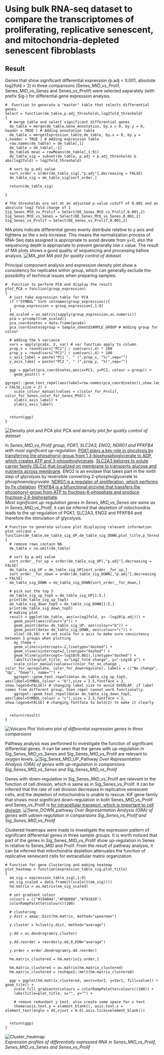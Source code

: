 # Using bulk RNA-seq dataset to compare the transcriptomes of proliferating, replicative senescent, and mitochondria-depleted senescent fibroblasts

## Result
Genes that show significant differential expression (p.adj < 0.001, absolute log2fold > 2) in three comparisons (Senes_MtD_vs_Prolif, Senes_MtD_vs_Senes and Senes_vs_Prolif) were selected separately
(with prefix Sig-) for differential gene expression analysis. 
```
#  Function to generate a "master" table that selects differential genes.
Select = function(de_table,p.adj_thresholds,log2fold_threshold)
{
  # merge table and select significant differential genes
  de_table = merge(de_table,Gene_Annotation, by.x = 0, by.y = 0, header = TRUE ) # Adding annotation table
  de_table = merge(Expression_table,de_table, by.x = 0, by.y = 1,header = TRUE ) # Adding expression table
  row.names(de_table) = de_table[,1]
  de_table = de_table[,-1]
  de_table$ mean = rowMeans(de_table[,1:9])
  de_table_sig = subset(de_table, p.adj < p.adj_thresholds & abs(log2fold) > log2fold_threshold)
  
  # sort by p.adj value
  sort_order = order(de_table_sig[,"p.adj"],decreasing = FALSE)
  de_table_sig = de_table_sig[sort_order,]
  
  return(de_table_sig)
  
}

# The thresholds are set at an adjusted p-value cutoff of 0.001 and an absolute log2 fold change of 2
Sig_Senes_MtD_vs_Prolif = Select(DE_Senes_MtD_vs_Prolif,0.001,2)
Sig_Senes_MtD_vs_Senes = Select(DE_Senes_MtD_vs_Senes,0.001,2)
Sig_Senes_vs_Prolif = Select(DE_Senes_vs_Prolif,0.001,2)
```
MA plots indicate differential genes evenly distribute relative to y axis and tightens as the x axis increase. This means the normalization process of RNA-Seq data assigned is appropriate to avoid
deviate from y=0, also the sequencing depth is appropriate to prevent generally low x value. The result of MA plots shows a good quality of sequencing and processing before analysis.
![MA_plot](https://github.com/vincentxa847/Data-Exploration-for-Bioinformatics/assets/118545004/fec85a33-16b4-4732-bbe3-ca8fd72a6f9f)
*MA plot for quality control of dataset*

Principal component analysis and expression density plot show a consistency for replicates within group, which can generally exclude the possibility of technical issues when preparing samples.
```
#  Function to perform PCA and display the result
plot_PCA = function(group_expression)
{
  # just take expression table for PCA
  if ("SYMBOL" %in% colnames(group_expression)){
    group_expression = group_expression[,1:9]
  }
  em_scaled = as.matrix(sapply(group_expression,as.numeric))
  pca = prcomp(t(em_scaled))
  pca_coordinates = data.frame(pca$x)
  pca_coordinates$group = Sample_sheet$SAMPLE_GROUP # Adding group for colour
  
  # adding the % variance
  vars = apply(pca$x, 2, var) # var function apply to column
  prop_x = round(vars["PC1"] / sum(vars),4) * 100
  prop_y = round(vars["PC2"] / sum(vars),4) * 100
  x_axis_label = paste("PC1 ", " (",prop_x, "%)",sep="")
  y_axis_label = paste("PC2 ", " (",prop_y, "%)",sep="")
  
  ggp = ggplot(pca_coordinates,aes(x=PC1, y=PC2, colour = group)) +
    geom_point() +
    ggrepel::geom_text_repel(aes(label=row.names(pca_coordinates)),show.legend = FALSE,size = 2) +
    scale_colour_manual(values = c(color_for_Prolif, color_for_Senes,color_for_Senes_MtD)) +
    xlab(x_axis_label) +
    ylab(y_axis_label) 
  
  
  return(ggp)
}
```
![Density plot and PCA plot](https://github.com/vincentxa847/Data-Exploration-for-Bioinformatics/assets/118545004/fb50b784-6a25-4dea-b304-15a6383d1321)
*PCA and density plot for quality control of dataset*

In *Senes_MtD_vs_Prolif group, PGK1, SLC2A3, ENO2, NDRG1 and PFKFB4 with most significant up-regulation*. 
[PGK1 plays a key role in glycolysis by transferring the phosphoryl-group from 1,3-biophosphoglycerate to ADP, which creates ATP and 3-phosphoglycerate](https://www.nature.com/articles/385275a0).
[SLC2A3 belongs to solute carrier family (SLCs) that localized on membrane to transports glucose and nutrients across membrane](https://doi.org/10.1016/j.cell.2015.07.022). 
ENO2 is an enolase that takes part in the ninth step of glycolysis by reversible converting 2-phosphoglycerate to phosphoenolpyruvate. 
[NDRG1 is a regulator of proliferation, which performs by Fe chelation](https://doi.org/10.1182/blood-2004-05-1866). 
[PFKFB4 is a bifunctional enzyme that transfers the phosphoryl-group from ATP to fructose-6-phosphste and produce fructose-2,6-biphosphate](https://doi.org/10.1038/s41586-018-0018-1).\
*Most significant up-regulation genes in Senes_MtD_vs_Senes are same as in Senes_MtD_vs_Prolif*, it can be inferred that depletion of mitochondria leads to the up-regulation of PGK1,
SLC2A3, ENO2 and PFKFB4 and therefore the stimulation of glycolysis.
```
# Function to generate volcano plot displaying relevant information 
plot_volcano = function(de_table,de_table_sig_UP,de_table_sig_DOWN,plot_title,p_threshold,fold_threshold)
{
  # remove rows contain NA
  de_table = na.omit(de_table) 
  
  # sort by p.adj value
  sort_order__for_up = order(de_table_sig_UP[,"p.adj"],decreasing = FALSE)
  de_table_sig_UP = de_table_sig_UP[sort_order__for_up,]
  sort_order__for_down = order(de_table_sig_DOWN[,"p.adj"],decreasing = FALSE)
  de_table_sig_DOWN = de_table_sig_DOWN[sort_order__for_down,]
  
  # pick out the top 5 
  de_table_sig_up_top5 = de_table_sig_UP[1:5,]
  print(de_table_sig_up_top5)
  de_table_sig_down_top5 = de_table_sig_DOWN[1:5,]
  print(de_table_sig_down_top5)
  # making plot
  result = ggplot(de_table, aes(x=log2fold, y= -log10(p.adj))) + 
    geom_point(aes(colour="a")) + 
    geom_point(data= de_table_sig_UP, aes(colour="b")) + 
    geom_point(data= de_table_sig_DOWN, aes(colour="c")) +
    xlim(-10,10) + # set scale for x axis to make sure consistency between 3 groups when plotting
    my_theme +
    geom_vline(xintercept=-2,linetype="dashed") +
    geom_vline(xintercept=2,linetype="dashed") +
    geom_hline(yintercept=-log10(0.001),linetype="dashed") + 
    labs(title=plot_title, x="Log2 fold change", y="-Log10 p") + 
    scale_color_manual(values=c(color_for_no_change , color_for_upregulate, color_for_downregulate), labels = c("No change", "Up", "Down"), name="") +
    ggrepel::geom_text_repel(data= de_table_sig_up_top5, aes(label=SYMBOL,colour = "b"),size = 2.5,fontface = 2, show.legend=FALSE)+ # changing label size to avoid OVERLAP, if label comes from different group, then repel cannot work functionally.
    ggrepel::geom_text_repel(data= de_table_sig_down_top5, aes(label=SYMBOL,colour = "c"),size = 2.5,fontface = 2, show.legend=FALSE) # changing fontface to bold(2) to make it clearly
  
  
  return(result)
}
```
![Volcano Plot](https://github.com/vincentxa847/Data-Exploration-for-Bioinformatics/assets/118545004/6636ee2f-0cde-4f80-89b9-8a7e9f218e40)
*Volcano plot of differential expression genes in three comparsions*

Pathway analysis was performed to investigate the function of significant differential genes. It can be seen that the genes with up-regulation in
Sig_Senes_MtD_vs_Senes and Sig_Senes_MtD_vs_Prolif are relevant to oxygen levels.
![Sig_Senes_MtD_UP_Pathway](https://github.com/vincentxa847/Data-Exploration-for-Bioinformatics/assets/118545004/215e4265-d991-4dfa-a316-5f67c1591c65)
*Over Representation Analysis (ORA) of genes with up-regulation in comparsions Sig_Senes_MtD_vs_Senes and Sig_Senes_MtD_vs_Prolif*

Genes with down-regulation in Sig_Senes_MtD_vs_Prolif are relevant to the function of cell division, which is same as in Sig_Senes_vs_Prolif. It can be inferred that the rate of cell division decreases in replicative senescent cells, and the depletion of mitochondria is unable to rescue. KIF gene family that shows most significant down-regulation
in both Senes_MtD_vs_Prolif and Senes_vs_Prolif is [for intracellular transport, which is important to cell division](https://doi.org/10.1073/pnas.111145398).
![Sene_DOWN_pathway](https://github.com/vincentxa847/Data-Exploration-for-Bioinformatics/assets/118545004/a70cda61-986d-42be-8971-bb5840c9eb58)
*Over Representation Analysis (ORA) of genes with udown-regulation in comparsions Sig_Senes_vs_Prolif and Sig_Senes_MtD_vs_Prolif*

Clustered heatmaps were made to investigate the expression pattern of significant differential genes in three sample groups. It is worth noticed that part of the genes in Sig_Senes_MtD_vs_Prolif show up-regulation in Senes in relative to Senes_MtD and Prolif. From the result of pathway analysis, it can be inferred that mitochondria depletion
attenuates the function of replicative senescent cells for extracellular matrix organization.
```
# Function for gene Clustering and making heatmap 
plot_heatmap = function(expression_table_sig,plot_title)
{
  em_sig = expression_table_sig[,1:9]
  em_sig_scaled = data.frame(t(scale(t(em_sig))))
  hm.matrix = as.matrix(em_sig_scaled)
  
  # set gradient colour
  colours = c("#1948A4","#F0D888","#701820")
  colorRampPalette(colours)(100)
  
  # clustering
  y.dist = amap::Dist(hm.matrix, method="spearman")
  
  y.cluster = hclust(y.dist, method="average")
  
  y.dd = as.dendrogram(y.cluster)
  
  y.dd.reorder = reorder(y.dd,0,FUN="average")
  
  y.order = order.dendrogram(y.dd.reorder)
  
  hm.matrix_clustered = hm.matrix[y.order,]
  
  hm.matrix_clustered = as.matrix(hm.matrix_clustered)
  hm.matrix_clustered = reshape2::melt(hm.matrix_clustered) 
  
  ggp = ggplot(hm.matrix_clustered, aes(x=Var2, y=Var1, fill=value)) + geom_tile() + 
    scale_fill_gradientn(colours = colorRampPalette(colours)(100)) +
    labs(title=plot_title, x="", y="") + 
    
    # remove redundant y text, also create some space for x text
    theme(axis.text.y = element_blank(), axis.text.x = element_text(angle = 45,vjust = 0.6),axis.ticks=element_blank()) 
  
  
  return(ggp)
}
```
![Cluster_Heatmap](https://github.com/vincentxa847/Data-Exploration-for-Bioinformatics/assets/118545004/07dccb31-1d72-4282-94b5-37e1afb6e9b2)\
*Expression profiles of differentially expressed RNA in Senes_MtD_vs_Prolif, Senes_MtD_vs_Senes and Senes_vs_Prolif*

